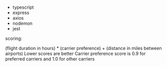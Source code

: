 - typescript
- express
- axios
- nodemon
- jest

scoring:

(flight duration in hours) \* (carrier preference) + (distance in miles between airports)
Lower scores are better
Carrier preference score is 0.9 for preferred carriers and 1.0 for other carriers
